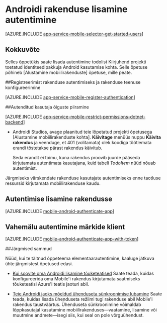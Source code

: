 <properties
    pageTitle="Lisada autentimise Androidi Mobile'i rakendustega | Azure'i rakendust Service"
    description="Saate teada, kuidas kasutada autentida kasutajad Androidi rakenduse kaudu identiteedipakkujad, sh Google, Facebooki, Twitteri ja Microsoft Azure'i rakendust Service mobiilirakenduste kohta."
    services="app-service\mobile"
    documentationCenter="android"
    authors="ysxu"
    manager="erikre"
    editor=""/>

<tags
    ms.service="app-service-mobile"
    ms.workload="mobile"
    ms.tgt_pltfrm="mobile-android"
    ms.devlang="java"
    ms.topic="article"
    ms.date="10/01/2016"
    ms.author="yuaxu"/>

# <a name="add-authentication-to-your-android-app"></a>Androidi rakenduse lisamine autentimine

[AZURE.INCLUDE [app-service-mobile-selector-get-started-users](../../includes/app-service-mobile-selector-get-started-users.md)]

## <a name="summary"></a>Kokkuvõte

Selles õppetükis saate lisada autentimine todolist Kiirjuhend projekti toetatud identiteedipakkuja Android kasutamise kohta. Selle õpetuse põhineb [Alustamine mobiilirakenduste] õpetuse, mille peate.

##<a name="register"></a>Registreerimist rakenduse autentimiseks ja rakenduse teenuse konfigureerimine

[AZURE.INCLUDE [app-service-mobile-register-authentication](../../includes/app-service-mobile-register-authentication.md)]

##<a name="permissions"></a>Autenditud kasutaja õiguste piiramine

[AZURE.INCLUDE [app-service-mobile-restrict-permissions-dotnet-backend](../../includes/app-service-mobile-restrict-permissions-dotnet-backend.md)]

+ Androidi Studios, avage plaanitud teie lõpetatud projekti õpetusega [Alustamine mobiilirakenduste kohta]. **Käivitage** menüüs nuppu **Käivita rakendus** ja veenduge, et 401 (volitamata) olek koodiga töötlemata erandi tõstetakse pärast rakendus käivitub.

     Seda erandit ei toimu, kuna rakendus proovib juurde pääseda kirjutamata autentimata kasutajana, kuid tabeli _TodoItem_ nüüd nõuab autentimist.

Järgmiseks värskendate rakenduse kasutajate autentimiseks enne taotluse ressursid kirjutamata mobiilirakenduse kaudu.

## <a name="add-authentication-to-the-app"></a>Autentimise lisamine rakendusse

[AZURE.INCLUDE [mobile-android-authenticate-app](../../includes/mobile-android-authenticate-app.md)]

## <a name="cache-tokens"></a>Vahemälu autentimine märkide klient

[AZURE.INCLUDE [mobile-android-authenticate-app-with-token](../../includes/mobile-android-authenticate-app-with-token.md)]

##<a name="next-steps"></a>Järgmised sammud

Nüüd, kui te täitnud õppeteema elementaarautentimine, kaaluge jätkuva ühte järgmistest õpetused edasi.

+ [Kui soovite oma Androidi lisamine tõuketeatised](app-service-mobile-android-get-started-push.md) Saate teada, kuidas konfigureerida oma Mobile'i rakendus kirjutamata saatmiseks tõuketeatisi Azure'i teatis jaoturi abil.

+ [Teie Androidi jaoks mõeldud ühenduseta sünkroonimise lubamine](app-service-mobile-android-get-started-offline-data.md) Saate teada, kuidas lisada ühenduseta režiimi tugi rakenduse abil Mobile'i rakendus taustväärtus. Ühenduseta sünkroonimine võimaldab lõppkasutajal kasutamine mobiilirakenduses&mdash;vaatamine, lisamine või muutmine andmete&mdash;isegi siis, kui seal on pole võrguühendust.



<!-- Anchors. -->
[Register your app for authentication and configure Mobile Services]: #register
[Restrict table permissions to authenticated users]: #permissions
[Add authentication to the app]: #add-authentication
[Store authentication tokens on the client]: #cache-tokens
[Refresh expired tokens]: #refresh-tokens
[Next Steps]:#next-steps


<!-- URLs. -->
[Mobile'i rakenduste kasutamise alustamine]: app-service-mobile-android-get-started.md
